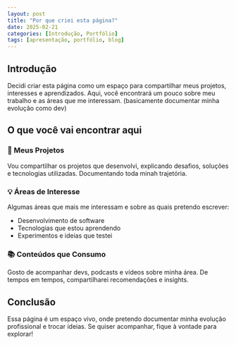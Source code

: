 ```yaml
---
layout: post
title: "Por que criei esta página?"
date: 2025-02-21
categories: [Introdução, Portfólio]
tags: [apresentação, portfólio, blog]
---
```


## Introdução  
Decidi criar esta página como um espaço para compartilhar meus projetos, interesses e aprendizados. Aqui, você encontrará um pouco sobre meu trabalho e as áreas que me interessam. (basicamente documentar minha evolução como dev)

## O que você vai encontrar aqui  

### 🚀 Meus Projetos  
Vou compartilhar os projetos que desenvolvi, explicando desafios, soluções e tecnologias utilizadas. Documentando toda minah trajetória.  

### 💡 Áreas de Interesse  
Algumas áreas que mais me interessam e sobre as quais pretendo escrever:  
- Desenvolvimento de software  
- Tecnologias que estou aprendendo  
- Experimentos e ideias que testei  

### 📚 Conteúdos que Consumo  
Gosto de acompanhar devs, podcasts e vídeos sobre minha área. De tempos em tempos, compartilharei recomendações e insights.  

## Conclusão  
Essa página é um espaço vivo, onde pretendo documentar minha evolução profissional e trocar ideias. Se quiser acompanhar, fique à vontade para explorar!  
